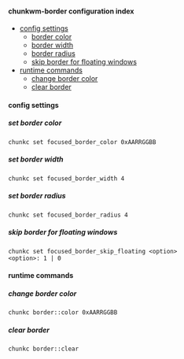 #### chunkwm-border configuration index

* [config settings](#config-settings)
  * [border color](#set-border-color)
  * [border width](#set-border-width)
  * [border radius](#set-border-radius)
  * [skip border for floating windows](#skip-border-for-floating-windows)
* [runtime commands](#runtime-commands)
  * [change border color](#change-border-color)
  * [clear border](#clear-border)

#### config settings

##### set border color

    chunkc set focused_border_color 0xAARRGGBB

##### set border width

    chunkc set focused_border_width 4

##### set border radius

    chunkc set focused_border_radius 4

##### skip border for floating windows

    chunkc set focused_border_skip_floating <option>
    <option>: 1 | 0

#### runtime commands

##### change border color

    chunkc border::color 0xAARRGGBB

##### clear border

    chunkc border::clear
